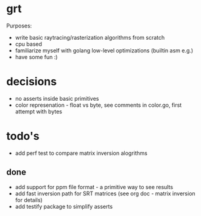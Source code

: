# grt

Purposes:
- write basic raytracing/rasterization algorithms from scratch
- cpu based
- familiarize myself with golang low-level optimizations (builtin asm e.g.)
- have some fun :)

# decisions

- no asserts inside basic primitives
- color represenation - float vs byte, see comments in color.go, first attempt with bytes

# todo's

- add perf test to compare matrix inversion alogrithms

## done

+ add support for ppm file format - a primitive way to see results
+ add fast inversion path for SRT matrices (see org doc - matrix inversion for details)
+ add testify package to simplify asserts

